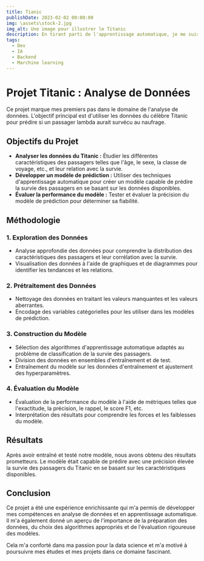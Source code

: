 ```yaml
---
title: Tianic
publishDate: 2023-02-02 00:00:00
img: \assets\stock-2.jpg
img_alt: Une image pour illustrer le Titanic
description: En tirant parti de l'apprentissage automatique, je me suis attaqués au mystère des survivants du Titanic, découvrant des modèles et des aperçus inédits de l'événement tragique.
tags:
  - Dev
  - IA
  - Backend
  - Marchine learning
---
```


# Projet Titanic : Analyse de Données

Ce projet marque mes premiers pas dans le domaine de l'analyse de données. L'objectif principal est d'utiliser les données du célèbre Titanic pour prédire si un passager lambda aurait survécu au naufrage. 

## Objectifs du Projet

- **Analyser les données du Titanic :** Étudier les différentes caractéristiques des passagers telles que l'âge, le sexe, la classe de voyage, etc., et leur relation avec la survie.
- **Développer un modèle de prédiction :** Utiliser des techniques d'apprentissage automatique pour créer un modèle capable de prédire la survie des passagers en se basant sur les données disponibles.
- **Évaluer la performance du modèle :** Tester et évaluer la précision du modèle de prédiction pour déterminer sa fiabilité.

## Méthodologie

### 1. Exploration des Données

- Analyse approfondie des données pour comprendre la distribution des caractéristiques des passagers et leur corrélation avec la survie.
- Visualisation des données à l'aide de graphiques et de diagrammes pour identifier les tendances et les relations.

### 2. Prétraitement des Données

- Nettoyage des données en traitant les valeurs manquantes et les valeurs aberrantes.
- Encodage des variables catégorielles pour les utiliser dans les modèles de prédiction.

### 3. Construction du Modèle

- Sélection des algorithmes d'apprentissage automatique adaptés au problème de classification de la survie des passagers.
- Division des données en ensembles d'entraînement et de test.
- Entraînement du modèle sur les données d'entraînement et ajustement des hyperparamètres.

### 4. Évaluation du Modèle

- Évaluation de la performance du modèle à l'aide de métriques telles que l'exactitude, la précision, le rappel, le score F1, etc.
- Interprétation des résultats pour comprendre les forces et les faiblesses du modèle.

## Résultats

Après avoir entraîné et testé notre modèle, nous avons obtenu des résultats prometteurs. Le modèle était capable de prédire avec une précision élevée la survie des passagers du Titanic en se basant sur les caractéristiques disponibles.

## Conclusion

Ce projet a été une expérience enrichissante qui m'a permis de développer mes compétences en analyse de données et en apprentissage automatique. Il m'a également donné un aperçu de l'importance de la préparation des données, du choix des algorithmes appropriés et de l'évaluation rigoureuse des modèles.

Cela m'a conforté dans ma passion pour la data science et m'a motivé à poursuivre mes études et mes projets dans ce domaine fascinant.
